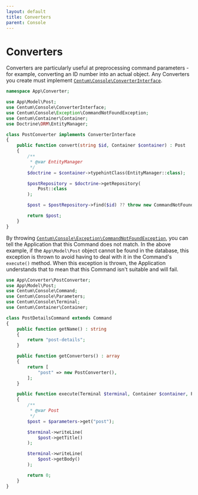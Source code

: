```yaml
---
layout: default
title: Converters
parent: Console
---
```




# Converters

Converters are particularly useful at preprocessing command parameters - for example, converting an ID number into an actual object.
Any Converters you create must implement [`Centum\Console\ConverterInterface`](https://github.com/SidRoberts/centum/blob/development/src/Console/ConverterInterface.php).

```php
namespace App\Converter;

use App\Model\Post;
use Centum\Console\ConverterInterface;
use Centum\Console\Exception\CommandNotFoundException;
use Centum\Container\Container;
use Doctrine\ORM\EntityManager;

class PostConverter implements ConverterInterface
{
    public function convert(string $id, Container $container) : Post
    {
        /**
         * @var EntityManager
         */
        $doctrine = $container->typehintClass(EntityManager::class);

        $postRepository = $doctrine->getRepository(
            Post::class
        );

        $post = $postRepository->find($id) ?? throw new CommandNotFoundException();

        return $post;
    }
}
```

By throwing [`Centum\Console\Exception\CommandNotFoundException`](https://github.com/SidRoberts/centum/blob/development/src/Console/Exception/CommandNotFoundException.php), you can tell the Application that this Command does not match.
In the above example, if the `App\Model\Post` object cannot be found in the database, this exception is thrown to avoid having to deal with it in the Command's `execute()` method.
When this exception is thrown, the Application understands that to mean that this Command isn't suitable and will fail.

```php
use App\Converter\PostConverter;
use App\Model\Post;
use Centum\Console\Command;
use Centum\Console\Parameters;
use Centum\Console\Terminal;
use Centum\Container\Container;

class PostDetailsCommand extends Command
{
    public function getName() : string
    {
        return "post-details";
    }

    public function getConverters() : array
    {
        return [
            "post" => new PostConverter(),
        ];
    }

    public function execute(Terminal $terminal, Container $container, Parameters $parameters) : int
    {
        /**
         * @var Post
         */
        $post = $parameters->get("post");

        $terminal->writeLine(
            $post->getTitle()
        );

        $terminal->writeLine(
            $post->getBody()
        );

        return 0;
    }
}
```
